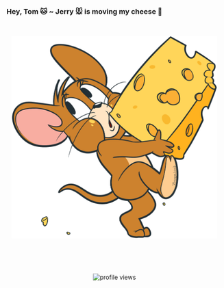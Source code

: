 <br>
<br>
<br>
<p align="center"><h3>Hey, Tom 🐱 ~ Jerry 🐭 is moving my cheese 🍰 </h3></p>
<br>
<p align="center"><img src="https://raw.githubusercontent.com/bubkoo/bubkoo/master/images/jerry-right.png" width="480" /></p>
<br>
<br>
<br>
<p align="center"><img alt="profile views" src="https://komarev.com/ghpvc/?username=bubkoo&color=brightgreen&style=flat-square&label=PROFILE+VIEWS" /></p>
